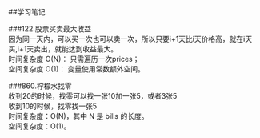 ##学习笔记

###122.股票买卖最大收益<br>
因为同一天内，可以买一次也可以卖一次，所以只要i+1天比i天价格高，就在i天买,i+1天卖出，就能达到收益最大。<br>
时间复杂度 O(N)： 只需遍历一次prices；<br>
空间复杂度 O(1)： 变量使用常数额外空间。<br>

###860.柠檬水找零<br>
收到20的时候，找零可以找一张10加一张5，或者3张5<br>
收到10的时候，找零找一张5<br>
时间复杂度：O(N)，其中 N 是 bills 的长度。<br>
空间复杂度：O(1)。

